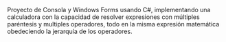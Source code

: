 Proyecto de Consola y Windows Forms usando C#, implementando una calculadora con la capacidad de resolver expresiones con múltiples paréntesis y multiples operadores, todo en la misma expresión matemática obedeciendo la jerarquía de los operadores. 

